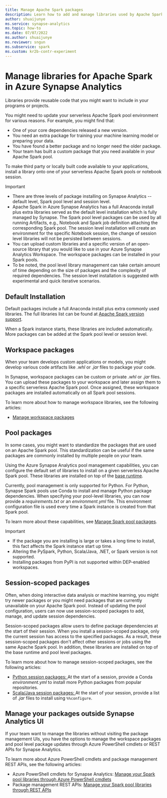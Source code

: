 ```yaml
---
title: Manage Apache Spark packages
description: Learn how to add and manage libraries used by Apache Spark in Azure Synapse Analytics. Libraries provide reusable code for use in your programs or projects.
author: shuaijunye
ms.service: synapse-analytics
ms.topic: how-to
ms.date: 07/07/2022
ms.author: shuaijunye
ms.reviewer: sngun 
ms.subservice: spark
ms.custom: kr2b-contr-experiment
---
```


# Manage libraries for Apache Spark in Azure Synapse Analytics

Libraries provide reusable code that you might want to include in your programs or projects.

You might need to update your serverless Apache Spark pool environment for various reasons. For example, you might find that:

- One of your core dependencies released a new version.
- You need an extra package for training your machine learning model or preparing your data.
- You have found a better package and no longer need the older package.
- Your team has built a custom package that you need available in your Apache Spark pool.

To make third party or locally built code available to your applications, install a library onto one of your serverless Apache Spark pools or notebook session.

> [!IMPORTANT]
>
> - There are three levels of package installing on Synapse Analytics -- default level, Spark pool level and session level.
> - Apache Spark in Azure Synapse Analytics has a full Anaconda install plus extra libraries served as the default level installation which is fully managed by Synapse. The Spark pool level packages can be used by all running Artifacts, e.g., Notebook and Spark job definition attaching the corresponding Spark pool. The session level installation will create an environment for the specific Notebook session, the change of session level libraries will not be persisted between sessions.
> - You can upload custom libraries and a specific version of an open-source library that you would like to use in your Azure Synapse Analytics Workspace. The workspace packages can be installed in your Spark pools.
> - To be noted, the pool level library management can take certain amount of time depending on the size of packages and the complexity of required dependencies. The session level installation is suggested with experimental and quick iterative scenarios.
  
## Default Installation

Default packages include a full Anaconda install plus extra commonly used libraries. The full libraries list can be found at [Apache Spark version support](apache-spark-version-support.md).

When a Spark instance starts, these libraries are included automatically. More packages can be added at the Spark pool level or session level.

## Workspace packages

When your team develops custom applications or models, you might develop various code artifacts like *.whl* or *.jar* files to package your code.

In Synapse, workspace packages can be custom or private *.whl* or *.jar* files. You can upload these packages to your workspace and later assign them to a specific serverless Apache Spark pool. Once assigned, these workspace packages are installed automatically on all Spark pool sessions.

To learn more about how to manage workspace libraries, see the following articles:

- [Manage workspace packages](./apache-spark-manage-workspace-packages.md)

## Pool packages

In some cases, you might want to standardize the packages that are used on an Apache Spark pool. This standardization can be useful if the same packages are commonly installed by multiple people on your team.

Using the Azure Synapse Analytics pool management capabilities, you can configure the default set of libraries to install on a given serverless Apache Spark pool. These libraries are installed on top of the [base runtime](./apache-spark-version-support.md).

Currently, pool management is only supported for Python. For Python, Synapse Spark pools use Conda to install and manage Python package dependencies. When specifying your pool-level libraries, you can now provide a *requirements.txt* or an *environment.yml* file. This environment configuration file is used every time a Spark instance is created from that Spark pool.

To learn more about these capabilities, see [Manage Spark pool packages](./apache-spark-manage-pool-packages.md).

> [!IMPORTANT]
>
> - If the package you are installing is large or takes a long time to install, this fact affects the Spark instance start up time.
> - Altering the PySpark, Python, Scala/Java, .NET, or Spark version is not supported.
> - Installing packages from PyPI is not supported within DEP-enabled workspaces.

## Session-scoped packages

Often, when doing interactive data analysis or machine learning, you might try newer packages or you might need packages that are currently unavailable on your Apache Spark pool. Instead of updating the pool configuration, users can now use session-scoped packages to add, manage, and update session dependencies.

Session-scoped packages allow users to define package dependencies at the start of their session. When you install a session-scoped package, only the current session has access to the specified packages. As a result, these session-scoped packages don't affect other sessions or jobs using the same Apache Spark pool. In addition, these libraries are installed on top of the base runtime and pool level packages.

To learn more about how to manage session-scoped packages, see the following articles:

- [Python session packages: ](./apache-spark-manage-session-packages.md#session-scoped-python-packages) At the start of a session, provide a Conda *environment.yml* to install more Python packages from popular repositories. 
- [Scala/Java session packages: ](./apache-spark-manage-session-packages.md#session-scoped-java-or-scala-packages) At the start of your session, provide a list of *.jar* files to install using `%%configure`.

## Manage your packages outside Synapse Analytics UI

If your team want to manage the libraries without visiting the package management UIs, you have the options to manage the workspace packages and pool level package updates through Azure PowerShell cmdlets or REST APIs for Synapse Analytics.

To learn more about Azure PowerShell cmdlets and package management REST APIs, see the following articles:

- Azure PowerShell cmdlets for Synapse Analytics: [Manage your Spark pool libraries through Azure PowerShell cmdlets](apache-spark-manage-packages-outside-UI.md#manage-packages-through-azure-powershell-cmdlets)
- Package management REST APIs: [Manage your Spark pool libraries through REST APIs](apache-spark-manage-packages-outside-UI.md#manage-packages-through-rest-apis)
